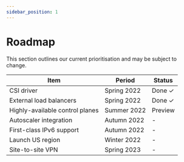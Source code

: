 ```yaml
---
sidebar_position: 1
---
```

# Roadmap

This section outlines our current prioritisation and may be subject to change.

| Item                                                        | Period      | Status  |
| -                                                           | -           | -       |
| CSI driver                                                  | Spring 2022 | Done ✓  |
| External load balancers                                     | Spring 2022 | Done ✓  |
| Highly-available control planes                             | Summer 2022 | Preview |
| Autoscaler integration                                      | Autumn 2022 | -       |
| First-class IPv6 support                                    | Autumn 2022 | -       |
| Launch US region                                            | Winter 2022 | -       |
| Site-to-site VPN                                            | Spring 2023 | -       |
